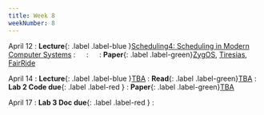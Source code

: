 ```yaml
---
title: Week 8
weekNumber: 8
---
```


April 12
: **Lecture**{: .label .label-blue }[Scheduling4: Scheduling in Modern Computer Systems](/sp22/assets/slides/lec13_scheduling4.pdf)
    : &emsp;
: &emsp;
    : **Paper**{: .label .label-green}[ZygOS](https://abelay.github.io/6828seminar/papers/prekas:zygos.pdf), [Tiresias](https://www.usenix.org/conference/nsdi19/presentation/gu), [FairRide](https://www.usenix.org/conference/nsdi16/technical-sessions/presentation/pu)

April 14
: **Lecture**{: .label .label-blue }[TBA](#)
    : **Read**{: .label .label-green}[TBA](#)
: **Lab 2 Code due**{: .label .label-red }
    : **Paper**{: .label .label-green}[TBA](#)

April 17
: **Lab 3 Doc due**{: .label .label-red }
    : &emsp;

